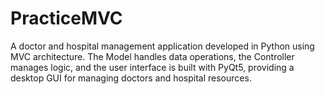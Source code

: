 # PracticeMVC
A doctor and hospital management application developed in Python using MVC architecture. The Model handles data operations, the Controller manages logic, and the user interface is built with PyQt5, providing a desktop GUI for managing doctors and hospital resources.
